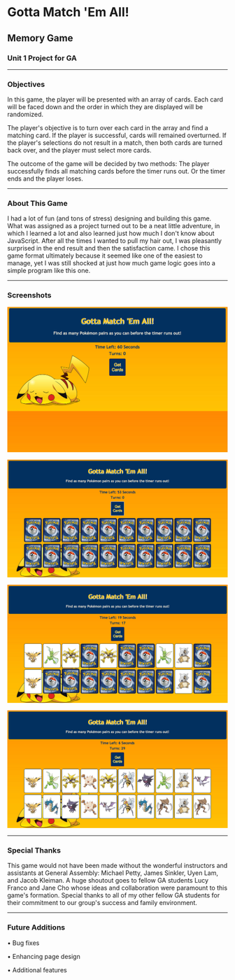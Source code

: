 # Gotta Match 'Em All! 
## Memory Game
### Unit 1 Project for GA
-------------------------------
### Objectives
In this game, the player will be presented with an array of cards.
Each card will be faced down and the order in which they are displayed will be randomized.

The player's objective is to turn over each card in the array and find a matching card.
If the player is successful, cards will remained overturned.
If the player's selections do not result in a match, then both cards are turned back over,
and the player must select more cards. 

The outcome of the game will be decided by two methods:
The player successfully finds all matching cards before the timer runs out.
Or the timer ends and the player loses.

-------------------------------
### About This Game
I had a lot of fun (and tons of stress) designing and building this game. What was assigned as a project turned out to be a neat little adventure, in which I learned a lot and also learned just how much I don't know about JavaScript. After all the times I wanted to pull my hair out, I was pleasantly surprised in the end result and then the satisfaction came. I chose this game format ultimately because it seemed like one of the easiest to manage, yet I was still shocked at just how much game logic goes into a simple program like this one.

-------------------------------
### Screenshots
![](./Game/Images/GMEA1.png)

![](./Game/Images/GMEA2.png)

![](./Game/images/GMEA3.png)

![](./Game/images/GMEA4.png)

-------------------------------
### Special Thanks
This game would not have been made without the wonderful instructors and assistants at General Assembly: Michael Petty, James Sinkler, Uyen Lam, and Jacob Kleiman.
A huge shoutout goes to fellow GA students Lucy Franco and Jane Cho whose ideas and collaboration were paramount to this game's formation. Special thanks to all of my other fellow GA students for their commitment to our group's success and family environment.

-------------------------------
### Future Additions
• Bug fixes

• Enhancing page design

• Additional features

